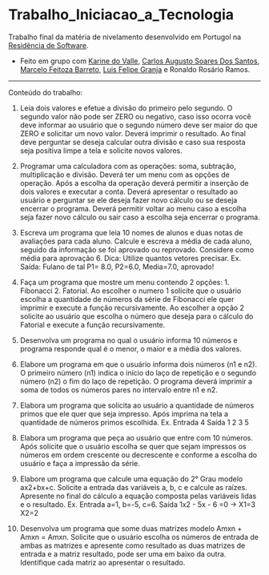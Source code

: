# Trabalho_Iniciacao_a_Tecnologia
Trabalho final da matéria de nivelamento desenvolvido em Portugol na [Residência de Software](http://serratec.org/residencia-de-software/).

- Feito em grupo com [Karine do Valle](https://github.com/KarinedoValle), [Carlos Augusto Soares Dos Santos](https://github.com/premafoco), [Marcelo Feitoza Barreto](https://github.com/marcelobarreto81), [Luis Felipe Granja](https://github.com/lfcgranja) e Ronaldo Rosário Ramos.

---------------------------------------------------------------------------------------------------------------------------------------------
Conteúdo do trabalho:

1.	Leia dois valores e efetue a divisão do primeiro pelo segundo. O segundo valor não pode ser ZERO ou negativo, caso isso ocorra você deve informar ao usuário que o segundo número deve ser maior do que ZERO e solicitar um novo valor. Deverá imprimir o resultado. Ao final deve perguntar se deseja calcular outra divisão e caso sua resposta seja positiva limpe a tela e solicite novos valores.

2.	Programar uma calculadora com as operações: soma, subtração, multiplicação e divisão. Deverá ter um menu com as opções de operação. Após a escolha da operação deverá permitir a inserção de dois valores e executar a conta. Deverá apresentar o resultado ao usuário e perguntar se ele deseja fazer novo cálculo ou se deseja encerrar o programa. Deverá permitir voltar ao menu caso a escolha seja fazer novo cálculo ou sair caso a escolha seja encerrar o programa.

3.	Escreva um programa que leia 10 nomes de alunos e duas notas de avaliações para cada aluno. Calcule e escreva a média de cada aluno, seguido da informação se foi aprovado ou reprovado. Considere como média para aprovação 6. Dica: Utilize quantos vetores precisar. Ex. Saída: Fulano de tal P1= 8.0, P2=6.0, Media=7.0, aprovado!

4.	Faça um programa que mostre um menu contendo 2 opções: 1. Fibonacci 2. Fatorial. Ao escolher o numero 1 solicite que o usuário escolha a quantidade de números da série de Fibonacci ele quer imprimir e execute a função recursivamente. Ao escolher a opção 2 solicite ao usuário que escolha o número que deseja para o cálculo do Fatorial e execute a função recursivamente.

5.	Desenvolva um programa no qual o usuário informa 10 números e programa responde qual é o menor, o maior e a média dos valores.

6.	Elabore um programa em que o usuário informa dois números (n1 e n2). O primeiro número (n1) indica o início do laço de repetição e o segundo número (n2) o fim do laço de repetição. O programa deverá imprimir a soma de todos os números pares no intervalo entre n1 e n2.

7.	Elabora um programa que solicita ao usuário a quantidade de números primos que ele quer que seja impresso. Após imprima na tela a quantidade de números primos escolhida. Ex. Entrada 4 Saída 1 2 3 5

8.	Elabora um programa que peça ao usuário que entre com 10 números. Após solicite que o usuário escolha se quer que sejam impressos os números em ordem crescente ou decrescente e conforme a escolha do usuário e faça a impressão da série.

9.	Elabore um programa que calcule uma equação do 2° Grau modelo ax2+bx+c. Solicite a entrada das variáveis a, b, c e calcule as raízes. Apresente no final do cálculo a equação composta pelas variáveis lidas e o resultado. Ex. Entrada a=1, b=-5, c=6. Saída 1x2 - 5x - 6 =0 -> X1=3 X2=2

10.	Desenvolva um programa que some duas matrizes modelo Amxn + Amxn = Amxn. Solicite que o usuário escolha os números de entrada de ambas as matrizes e apresente como resultado as duas matrizes de entrada e a matriz resultado, pode ser uma em baixo da outra. Identifique cada matriz ao apresentar o resultado.

